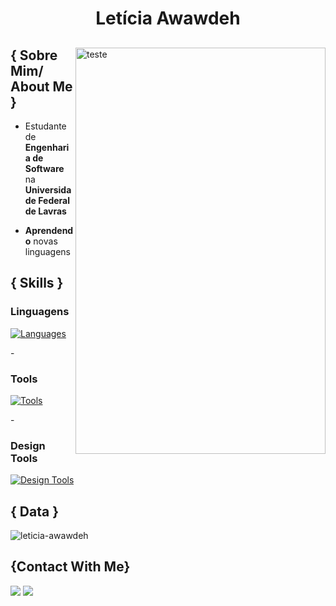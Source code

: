 <h1 align="center"> Letícia Awawdeh</h1>

<div>
<img align="right" width="400"  height="650" alt="teste" src="https://2.bp.blogspot.com/-VcyKW20HTxw/V2MdeUctlvI/AAAAAAAAb3U/ucWxUVeR--ALd7cHKNz1B9YbU3ZsrqlDACLcB/s640/Caspar%2BDavid%2BFriedrich%2B-%2BWanderer%2Babove%2Bthe%2BSea%2Bof%2BFog%252C%2B1818.jpg"/>

<h2> { Sobre Mim/ About Me } </h2>

- Estudante de **Engenharia de Software** na **Universidade Federal de Lavras**

- **Aprendendo** novas linguagens

<h2>{ Skills }</h2>

<h3><strong>Linguagens</strong></h3>

[![Languages](https://skillicons.dev/icons?i=py,java,javascript,nodejs&perline=4)](https://skillicons.dev)

-<h3> **Tools** </h3>
[![Tools](https://skillicons.dev/icons?i=vscode,git,mysql,css,html&perline=4)](https://skillicons.dev)

 -<h3> **Design Tools** </h3>
 [![Design Tools](https://skillicons.dev/icons?i=figma)](https://skillicons.dev)
    
<h2> { Data } </h2>
    <p><img align="center"
    src="https://github-readme-stats.vercel.app/api/top-langs?username=leticia-awawdeh&show_icons=true&locale=en&bg_color=0d1117&text_color=ffffff&layout=compact"
    alt="leticia-awawdeh" 
    bg_color=#808080/></p>

<h2> {Contact With Me} </h2>
    <a href = "leticiaawawdeh@gmail.com"><img src="https://img.shields.io/badge/Gmail-D14836?style=for-the-badge&logo=gmail&logoColor=white" target="_blank"></a>
  <a href="https://www.linkedin.com/in/let%C3%ADcia-cardoso-02bb40235/" target="_blank"><img src="https://img.shields.io/badge/-LinkedIn-%230077B5?style=for-the-badge&logo=linkedin&logoColor=white" target="_blank"></a>
   <br> </br>

   
</div>
